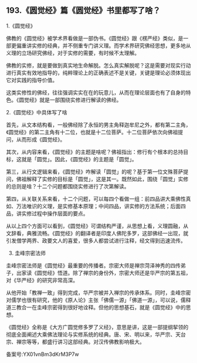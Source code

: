 ## 193.《圆觉经》篇《圆觉经》书里都写了啥？
1.《圆觉经》


佛教的《圆觉经》被学术界看做是一部伪书。《圆觉经》跟《楞严经》类似，是一部更偏重讲实修的经典，并不侧重专门讲义理。而学术界研究佛经思想，更多地从义理的立场研究佛经，对于实修的需要，有时候不太理解。


佛教的实修，就是要做到真实地生命解脱。怎么真实解脱呢？这是需要对现实行动进行真实有效地指导的，纯粹理论上的正确表述不是关键，关键是理论必须体现出它对实践的指导价值。


这类实修性的佛经，往往强调实实在在的玩意儿，从而在理论层面也有了自身的特色。《圆觉经》就是一部围绕实修进行解读的佛经。


2.《圆觉经》中具体写了啥


首先，从文本结构看，一般佛经除了永恒的男主角释迦牟尼之外，都有第二主角，《圆觉经》的第二主角有十二位，也就是十二位菩萨。十二位菩萨依次向佛祖提问，从而形成《圆觉经》。


其次，从内容来看，《圆觉经》的主题是啥呢？佛祖指出：修行有个根本的总持目标，这就是「圆觉」。因此，《圆觉经》的主题是「圆觉」。


第三，从行文逻辑来看，《圆觉经》咋解读「圆觉」的呢？基于第一位文殊菩萨提问，佛祖解释了实修的目标是「圆觉」，这是其一。既然如此，围绕「圆觉」实修的总则是啥？十二个问题都围绕实修进行了次第解读。


第四，从关联关系来看，十二个问题，可以每四个看做一组：前四品讲大乘佛性真如、万法唯识的义理，是实修基本原理；中间四品，讲实修的方法系统；后面四品，讲实修过程中操作层面的要点。


从以上四个方面可以看到，《圆觉经》可谓结构严谨，从思想上看，义理圆融，从文辞看，典雅流畅。《圆觉经》的翻译者是印度人佛陀多罗，这部佛经一出现，就引发僧学两界、政要文人的喜爱，很多人都尝试进行注释，经文得到迅速流传。


3. 圭峰宗密法师


圭峰宗密法师是《圆觉经》最重要的传播者。宗密大师是禅宗菏泽神秀的四传弟子，出家读《圆觉经》悟道。除了禅宗的身份外，宗密大师还是华严宗的第五祖，对《华严经》的研究非常高深。


从他开始「教禅一致」得到完成，华严宗被并入禅宗的传承体系。同时，圭峰宗密对儒学也很有研究，他的《原人论》主张「佛儒一源」「佛道一源」，可以说，儒释道三教合一在圭峰宗密得到很好地诠释。但他的思想基石，就是《圆觉经》中的思想。


《圆觉经》全称是《大方广圆觉修多罗了义经》，意思是讲，这是一部提纲挈领的彻底全面阐述大乘佛法理论与实修系统的经典。唐、宋、明以来，华严宗、天台宗、禅宗等等，都盛行讲习这部经典。对汉传佛教影响极大。


备案号:YX01vnBm3dKrM3P7w

